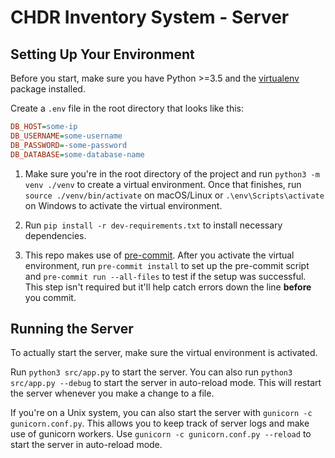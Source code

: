 # CHDR Inventory System - Server

## Setting Up Your Environment

Before you start, make sure you have Python >=3.5 and the [virtualenv](https://packaging.python.org/guides/installing-using-pip-and-virtual-environments/) package installed.

Create a `.env` file in the root directory that looks like this:

```ini
DB_HOST=some-ip
DB_USERNAME=some-username
DB_PASSWORD=-some-password
DB_DATABASE=some-database-name
```

1. Make sure you're in the root directory of the project and run `python3 -m venv ./venv` to create a virtual environment. Once that finishes, run `source ./venv/bin/activate` on macOS/Linux or `.\env\Scripts\activate` on Windows to activate the virtual environment.

2. Run `pip install -r dev-requirements.txt` to install necessary dependencies.

3. This repo makes use of [pre-commit](https://pre-commit.com/). After you activate the virtual environment, run `pre-commit install` to set up the pre-commit script and `pre-commit run --all-files` to test if the setup was successful. This step isn't required but it'll help catch errors down the line **before** you commit.

## Running the Server

To actually start the server, make sure the virtual environment is activated.

Run `python3 src/app.py` to start the server. You can also run `python3 src/app.py --debug` to start the server in auto-reload mode. This will restart the server whenever you make a change to a file.


If you're on a Unix system, you can also start the server with `gunicorn -c gunicorn.conf.py`. This allows you to keep track of server logs and make use of gunicorn workers. Use `gunicorn -c gunicorn.conf.py --reload` to start the server in auto-reload mode.
